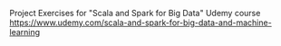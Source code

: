 Project Exercises for "Scala and Spark for Big Data" Udemy course
https://www.udemy.com/scala-and-spark-for-big-data-and-machine-learning

